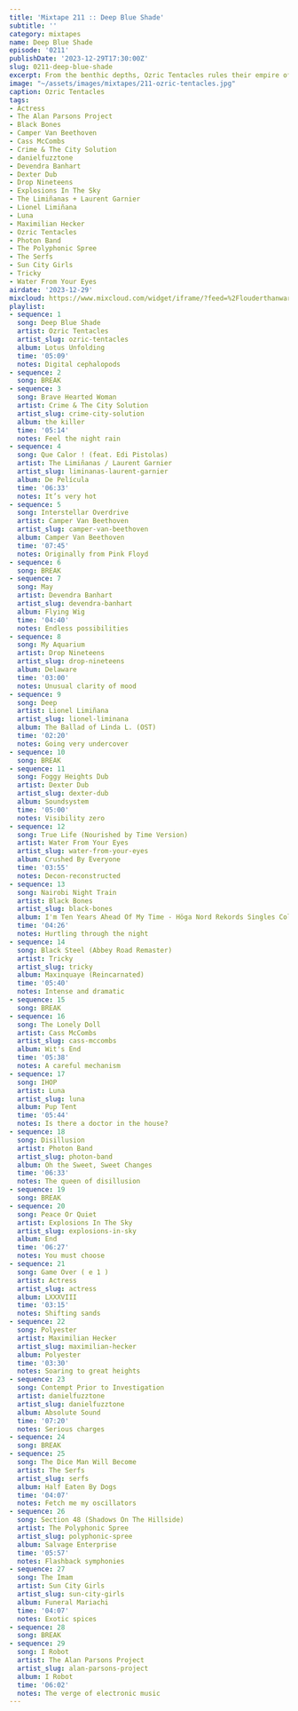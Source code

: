 ```yaml
---
title: 'Mixtape 211 :: Deep Blue Shade'
subtitle: ''
category: mixtapes
name: Deep Blue Shade
episode: '0211'
publishDate: '2023-12-29T17:30:00Z'
slug: 0211-deep-blue-shade
excerpt: From the benthic depths, Ozric Tentacles rules their empire of resinous drone.
image: "~/assets/images/mixtapes/211-ozric-tentacles.jpg"
caption: Ozric Tentacles
tags:
- Actress
- The Alan Parsons Project
- Black Bones
- Camper Van Beethoven
- Cass McCombs
- Crime & The City Solution
- danielfuzztone
- Devendra Banhart
- Dexter Dub
- Drop Nineteens
- Explosions In The Sky
- The Limiñanas + Laurent Garnier
- Lionel Limiñana
- Luna
- Maximilian Hecker
- Ozric Tentacles
- Photon Band
- The Polyphonic Spree
- The Serfs
- Sun City Girls
- Tricky
- Water From Your Eyes
airdate: '2023-12-29'
mixcloud: https://www.mixcloud.com/widget/iframe/?feed=%2Flouderthanwar%2Fthe-final-hour-211-deep-blue-shade-2023-12-29%2F&hide_artwork=1&hide_cover=1
playlist:
- sequence: 1
  song: Deep Blue Shade
  artist: Ozric Tentacles
  artist_slug: ozric-tentacles
  album: Lotus Unfolding
  time: '05:09'
  notes: Digital cephalopods
- sequence: 2
  song: BREAK
- sequence: 3
  song: Brave Hearted Woman
  artist: Crime & The City Solution
  artist_slug: crime-city-solution
  album: the killer
  time: '05:14'
  notes: Feel the night rain
- sequence: 4
  song: Que Calor ! (feat. Edi Pistolas)
  artist: The Limiñanas / Laurent Garnier
  artist_slug: liminanas-laurent-garnier
  album: De Película
  time: '06:33'
  notes: It’s very hot
- sequence: 5
  song: Interstellar Overdrive
  artist: Camper Van Beethoven
  artist_slug: camper-van-beethoven
  album: Camper Van Beethoven
  time: '07:45'
  notes: Originally from Pink Floyd
- sequence: 6
  song: BREAK
- sequence: 7
  song: May
  artist: Devendra Banhart
  artist_slug: devendra-banhart
  album: Flying Wig
  time: '04:40'
  notes: Endless possibilities
- sequence: 8
  song: My Aquarium
  artist: Drop Nineteens
  artist_slug: drop-nineteens
  album: Delaware
  time: '03:00'
  notes: Unusual clarity of mood
- sequence: 9
  song: Deep
  artist: Lionel Limiñana
  artist_slug: lionel-liminana
  album: The Ballad of Linda L. (OST)
  time: '02:20'
  notes: Going very undercover
- sequence: 10
  song: BREAK
- sequence: 11
  song: Foggy Heights Dub
  artist: Dexter Dub
  artist_slug: dexter-dub
  album: Soundsystem
  time: '05:00'
  notes: Visibility zero
- sequence: 12
  song: True Life (Nourished by Time Version)
  artist: Water From Your Eyes
  artist_slug: water-from-your-eyes
  album: Crushed By Everyone
  time: '03:55'
  notes: Decon-reconstructed
- sequence: 13
  song: Nairobi Night Train
  artist: Black Bones
  artist_slug: black-bones
  album: I'm Ten Years Ahead Of My Time - Höga Nord Rekords Singles Collection Vol.5
  time: '04:26'
  notes: Hurtling through the night
- sequence: 14
  song: Black Steel (Abbey Road Remaster)
  artist: Tricky
  artist_slug: tricky
  album: Maxinquaye (Reincarnated)
  time: '05:40'
  notes: Intense and dramatic
- sequence: 15
  song: BREAK
- sequence: 16
  song: The Lonely Doll
  artist: Cass McCombs
  artist_slug: cass-mccombs
  album: Wit's End
  time: '05:38'
  notes: A careful mechanism
- sequence: 17
  song: IHOP
  artist: Luna
  artist_slug: luna
  album: Pup Tent
  time: '05:44'
  notes: Is there a doctor in the house?
- sequence: 18
  song: Disillusion
  artist: Photon Band
  artist_slug: photon-band
  album: Oh the Sweet, Sweet Changes
  time: '06:33'
  notes: The queen of disillusion
- sequence: 19
  song: BREAK
- sequence: 20
  song: Peace Or Quiet
  artist: Explosions In The Sky
  artist_slug: explosions-in-sky
  album: End
  time: '06:27'
  notes: You must choose
- sequence: 21
  song: Game Over ( e 1 )
  artist: Actress
  artist_slug: actress
  album: LXXXVIII
  time: '03:15'
  notes: Shifting sands
- sequence: 22
  song: Polyester
  artist: Maximilian Hecker
  artist_slug: maximilian-hecker
  album: Polyester
  time: '03:30'
  notes: Soaring to great heights
- sequence: 23
  song: Contempt Prior to Investigation
  artist: danielfuzztone
  artist_slug: danielfuzztone
  album: Absolute Sound
  time: '07:20'
  notes: Serious charges
- sequence: 24
  song: BREAK
- sequence: 25
  song: The Dice Man Will Become
  artist: The Serfs
  artist_slug: serfs
  album: Half Eaten By Dogs
  time: '04:07'
  notes: Fetch me my oscillators
- sequence: 26
  song: Section 48 (Shadows On The Hillside)
  artist: The Polyphonic Spree
  artist_slug: polyphonic-spree
  album: Salvage Enterprise
  time: '05:57'
  notes: Flashback symphonies
- sequence: 27
  song: The Imam
  artist: Sun City Girls
  artist_slug: sun-city-girls
  album: Funeral Mariachi
  time: '04:07'
  notes: Exotic spices
- sequence: 28
  song: BREAK
- sequence: 29
  song: I Robot
  artist: The Alan Parsons Project
  artist_slug: alan-parsons-project
  album: I Robot
  time: '06:02'
  notes: The verge of electronic music
---
```


